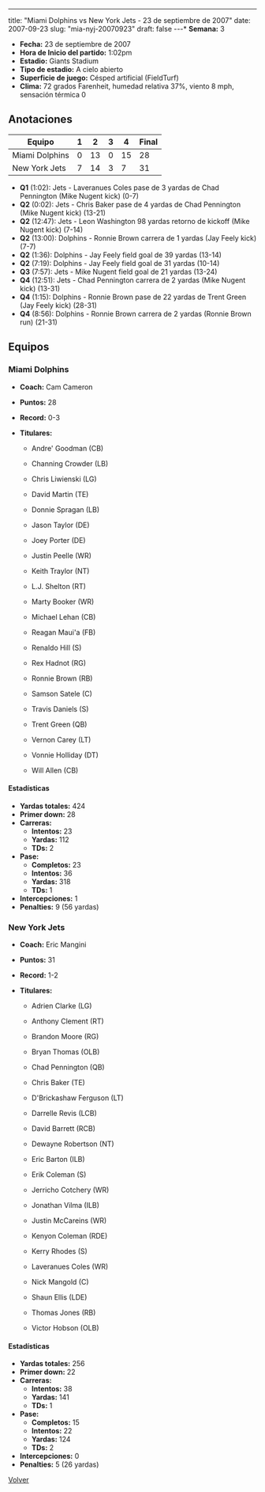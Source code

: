---
title: "Miami Dolphins vs New York Jets - 23 de septiembre de 2007"
date: 2007-09-23
slug: "mia-nyj-20070923"
draft: false
---* **Semana:** 3
* **Fecha:** 23 de septiembre de 2007
* **Hora de Inicio del partido:** 1:02pm
* **Estadio:** Giants Stadium
* **Tipo de estadio:** A cielo abierto
* **Superficie de juego:** Césped artificial (FieldTurf)
* **Clima:** 72 grados Farenheit, humedad relativa 37%, viento 8 mph, sensación térmica 0




## Anotaciones
| Equipo | 1 | 2 | 3 | 4 | Final |
|--------|---|---|---|---|-------|
| Miami Dolphins  | 0 | 13 | 0 | 15  | 28 |
| New York Jets  | 7 | 14 | 3 | 7  | 31 |
* **Q1** (1:02): Jets - Laveranues Coles pase de 3 yardas de Chad Pennington (Mike Nugent kick) (0-7)
* **Q2** (0:02): Jets - Chris Baker pase de 4 yardas de Chad Pennington (Mike Nugent kick) (13-21)
* **Q2** (12:47): Jets - Leon Washington 98 yardas retorno de kickoff (Mike Nugent kick) (7-14)
* **Q2** (13:00): Dolphins - Ronnie Brown carrera de 1 yardas (Jay Feely kick) (7-7)
* **Q2** (1:36): Dolphins - Jay Feely field goal de 39 yardas (13-14)
* **Q2** (7:19): Dolphins - Jay Feely field goal de 31 yardas (10-14)
* **Q3** (7:57): Jets - Mike Nugent field goal de 21 yardas (13-24)
* **Q4** (12:51): Jets - Chad Pennington carrera de 2 yardas (Mike Nugent kick) (13-31)
* **Q4** (1:15): Dolphins - Ronnie Brown pase de 22 yardas de Trent Green (Jay Feely kick) (28-31)
* **Q4** (8:56): Dolphins - Ronnie Brown carrera de 2 yardas (Ronnie Brown run) (21-31)


## Equipos


### Miami Dolphins
* **Coach:** Cam Cameron
* **Puntos:** 28
* **Record:** 0-3
* **Titulares:** 

  * Andre' Goodman (CB) 

  * Channing Crowder (LB) 

  * Chris Liwienski (LG) 

  * David Martin (TE) 

  * Donnie Spragan (LB) 

  * Jason Taylor (DE) 

  * Joey Porter (DE) 

  * Justin Peelle (WR) 

  * Keith Traylor (NT) 

  * L.J. Shelton (RT) 

  * Marty Booker (WR) 

  * Michael Lehan (CB) 

  * Reagan Maui'a (FB) 

  * Renaldo Hill (S) 

  * Rex Hadnot (RG) 

  * Ronnie Brown (RB) 

  * Samson Satele (C) 

  * Travis Daniels (S) 

  * Trent Green (QB) 

  * Vernon Carey (LT) 

  * Vonnie Holliday (DT) 

  * Will Allen (CB) 

#### Estadísticas
* **Yardas totales:** 424
* **Primer down:** 28
* **Carreras:**
  * **Intentos:** 23
  * **Yardas:** 112
  * **TDs:** 2
* **Pase:**
  * **Completos:** 23
  * **Intentos:** 36
  * **Yardas:** 318
  * **TDs:** 1
* **Intercepciones:** 1
* **Penalties:** 9 (56 yardas)

### New York Jets
* **Coach:** Eric Mangini
* **Puntos:** 31
* **Record:** 1-2
* **Titulares:** 

  * Adrien Clarke (LG) 

  * Anthony Clement (RT) 

  * Brandon Moore (RG) 

  * Bryan Thomas (OLB) 

  * Chad Pennington (QB) 

  * Chris Baker (TE) 

  * D'Brickashaw Ferguson (LT) 

  * Darrelle Revis (LCB) 

  * David Barrett (RCB) 

  * Dewayne Robertson (NT) 

  * Eric Barton (ILB) 

  * Erik Coleman (S) 

  * Jerricho Cotchery (WR) 

  * Jonathan Vilma (ILB) 

  * Justin McCareins (WR) 

  * Kenyon Coleman (RDE) 

  * Kerry Rhodes (S) 

  * Laveranues Coles (WR) 

  * Nick Mangold (C) 

  * Shaun Ellis (LDE) 

  * Thomas Jones (RB) 

  * Victor Hobson (OLB) 

#### Estadísticas
* **Yardas totales:** 256
* **Primer down:** 22
* **Carreras:**
  * **Intentos:** 38
  * **Yardas:** 141
  * **TDs:** 1
* **Pase:**
  * **Completos:** 15
  * **Intentos:** 22
  * **Yardas:** 124
  * **TDs:** 2
* **Intercepciones:** 0
* **Penalties:** 5 (26 yardas)


[Volver](/historia/2007)
